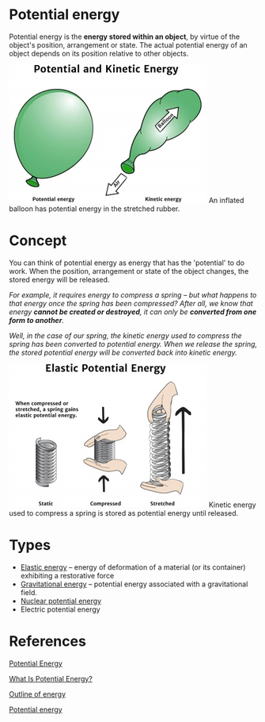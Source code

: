 # Potential energy

Potential energy is the **energy stored within an object**, by virtue of the object's position, arrangement or state. The actual potential energy of an object depends on its position relative to other objects.

![](images/Untitled-01006672-22b9-457c-a8c1-b7d601d1a176.png)
An inflated balloon has potential energy in the stretched rubber.

# Concept

You can think of potential energy as energy that has the 'potential' to do work. When the position, arrangement or state of the object changes, the stored energy will be released.

*For example, it requires energy to compress a spring – but what happens to that energy once the spring has been compressed? After all, we know that energy **cannot be created or destroyed**, it can only be **converted from one form to another**.*

*Well, in the case of our spring, the kinetic energy used to compress the spring has been converted to potential energy. When we release the spring, the stored potential energy will be converted back into kinetic energy.*

![](images/Untitled-51a4253a-7c31-4b4a-a1cd-6bca71987575.png)
Kinetic energy used to compress a spring is stored as potential energy until released.

# Types

- [Elastic energy](https://en.wikipedia.org/wiki/Elastic_energy) – energy of deformation of a material (or its container) exhibiting a restorative force
- [Gravitational energy](https://en.wikipedia.org/wiki/Gravitational_energy) – potential energy associated with a gravitational field.
- [Nuclear potential energy](https://en.wikipedia.org/wiki/Nuclear_potential_energy)
- Electric potential energy

# References

[Potential Energy](https://www.solarschools.net/knowledge-bank/energy/forms/potential)

[What Is Potential Energy?](https://www.livescience.com/65548-potential-energy.html)

[Outline of energy](https://en.wikipedia.org/wiki/Outline_of_energy)

[Potential energy](https://en.wikipedia.org/wiki/Potential_energy)